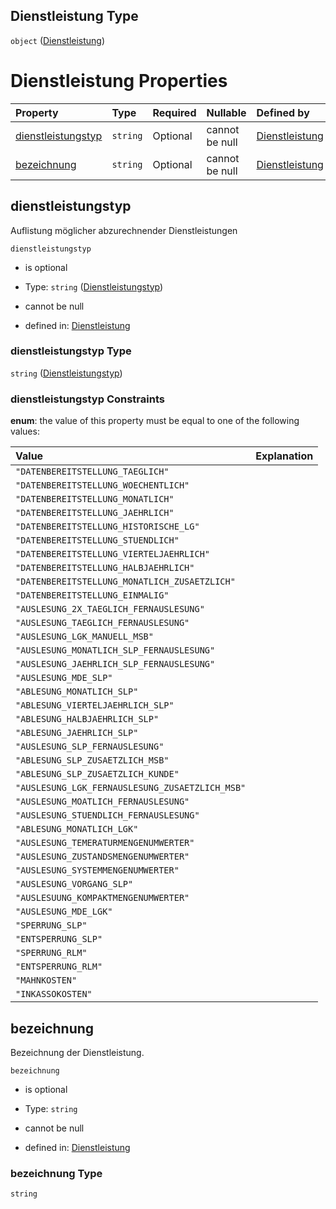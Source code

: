 ## Dienstleistung Type

`object` ([Dienstleistung](dienstleistung.md))

# Dienstleistung Properties

| Property                                  | Type     | Required | Nullable       | Defined by                                                                                                                                                                                      |
| :---------------------------------------- | :------- | :------- | :------------- | :---------------------------------------------------------------------------------------------------------------------------------------------------------------------------------------------- |
| [dienstleistungstyp](#dienstleistungstyp) | `string` | Optional | cannot be null | [Dienstleistung](dienstleistungstyp.md "https://raw.githubusercontent.com/conuti-gmbh/bo4e-schema/master/schemas/v1/enum/Dienstleistungstyp.schema.json#/properties/dienstleistungstyp")        |
| [bezeichnung](#bezeichnung)               | `string` | Optional | cannot be null | [Dienstleistung](dienstleistung-properties-bezeichnung.md "https://raw.githubusercontent.com/conuti-gmbh/bo4e-schema/master/schemas/v1/com/Dienstleistung.schema.json#/properties/bezeichnung") |

## dienstleistungstyp

Auflistung möglicher abzurechnender Dienstleistungen

`dienstleistungstyp`

*   is optional

*   Type: `string` ([Dienstleistungstyp](dienstleistungstyp.md))

*   cannot be null

*   defined in: [Dienstleistung](dienstleistungstyp.md "https://raw.githubusercontent.com/conuti-gmbh/bo4e-schema/master/schemas/v1/enum/Dienstleistungstyp.schema.json#/properties/dienstleistungstyp")

### dienstleistungstyp Type

`string` ([Dienstleistungstyp](dienstleistungstyp.md))

### dienstleistungstyp Constraints

**enum**: the value of this property must be equal to one of the following values:

| Value                                           | Explanation |
| :---------------------------------------------- | :---------- |
| `"DATENBEREITSTELLUNG_TAEGLICH"`                |             |
| `"DATENBEREITSTELLUNG_WOECHENTLICH"`            |             |
| `"DATENBEREITSTELLUNG_MONATLICH"`               |             |
| `"DATENBEREITSTELLUNG_JAEHRLICH"`               |             |
| `"DATENBEREITSTELLUNG_HISTORISCHE_LG"`          |             |
| `"DATENBEREITSTELLUNG_STUENDLICH"`              |             |
| `"DATENBEREITSTELLUNG_VIERTELJAEHRLICH"`        |             |
| `"DATENBEREITSTELLUNG_HALBJAEHRLICH"`           |             |
| `"DATENBEREITSTELLUNG_MONATLICH_ZUSAETZLICH"`   |             |
| `"DATENBEREITSTELLUNG_EINMALIG"`                |             |
| `"AUSLESUNG_2X_TAEGLICH_FERNAUSLESUNG"`         |             |
| `"AUSLESUNG_TAEGLICH_FERNAUSLESUNG"`            |             |
| `"AUSLESUNG_LGK_MANUELL_MSB"`                   |             |
| `"AUSLESUNG_MONATLICH_SLP_FERNAUSLESUNG"`       |             |
| `"AUSLESUNG_JAEHRLICH_SLP_FERNAUSLESUNG"`       |             |
| `"AUSLESUNG_MDE_SLP"`                           |             |
| `"ABLESUNG_MONATLICH_SLP"`                      |             |
| `"ABLESUNG_VIERTELJAEHRLICH_SLP"`               |             |
| `"ABLESUNG_HALBJAEHRLICH_SLP"`                  |             |
| `"ABLESUNG_JAEHRLICH_SLP"`                      |             |
| `"AUSLESUNG_SLP_FERNAUSLESUNG"`                 |             |
| `"ABLESUNG_SLP_ZUSAETZLICH_MSB"`                |             |
| `"ABLESUNG_SLP_ZUSAETZLICH_KUNDE"`              |             |
| `"AUSLESUNG_LGK_FERNAUSLESUNG_ZUSAETZLICH_MSB"` |             |
| `"AUSLESUNG_MOATLICH_FERNAUSLESUNG"`            |             |
| `"AUSLESUNG_STUENDLICH_FERNAUSLESUNG"`          |             |
| `"ABLESUNG_MONATLICH_LGK"`                      |             |
| `"AUSLESUNG_TEMERATURMENGENUMWERTER"`           |             |
| `"AUSLESUNG_ZUSTANDSMENGENUMWERTER"`            |             |
| `"AUSLESUNG_SYSTEMMENGENUMWERTER"`              |             |
| `"AUSLESUNG_VORGANG_SLP"`                       |             |
| `"AUSLESUUNG_KOMPAKTMENGENUMWERTER"`            |             |
| `"AUSLESUNG_MDE_LGK"`                           |             |
| `"SPERRUNG_SLP"`                                |             |
| `"ENTSPERRUNG_SLP"`                             |             |
| `"SPERRUNG_RLM"`                                |             |
| `"ENTSPERRUNG_RLM"`                             |             |
| `"MAHNKOSTEN"`                                  |             |
| `"INKASSOKOSTEN"`                               |             |

## bezeichnung

Bezeichnung der Dienstleistung.

`bezeichnung`

*   is optional

*   Type: `string`

*   cannot be null

*   defined in: [Dienstleistung](dienstleistung-properties-bezeichnung.md "https://raw.githubusercontent.com/conuti-gmbh/bo4e-schema/master/schemas/v1/com/Dienstleistung.schema.json#/properties/bezeichnung")

### bezeichnung Type

`string`
